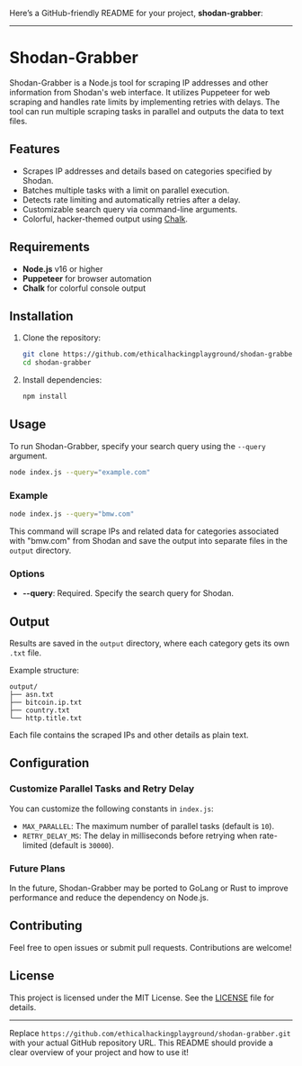 Here’s a GitHub-friendly README for your project, **shodan-grabber**:

---

# Shodan-Grabber

Shodan-Grabber is a Node.js tool for scraping IP addresses and other information from Shodan's web interface. It utilizes Puppeteer for web scraping and handles rate limits by implementing retries with delays. The tool can run multiple scraping tasks in parallel and outputs the data to text files.

## Features

- Scrapes IP addresses and details based on categories specified by Shodan.
- Batches multiple tasks with a limit on parallel execution.
- Detects rate limiting and automatically retries after a delay.
- Customizable search query via command-line arguments.
- Colorful, hacker-themed output using [Chalk](https://github.com/chalk/chalk).

## Requirements

- **Node.js** v16 or higher
- **Puppeteer** for browser automation
- **Chalk** for colorful console output

## Installation

1. Clone the repository:

   ```bash
   git clone https://github.com/ethicalhackingplayground/shodan-grabber.git
   cd shodan-grabber
   ```

2. Install dependencies:

   ```bash
   npm install
   ```

## Usage

To run Shodan-Grabber, specify your search query using the `--query` argument.

```bash
node index.js --query="example.com"
```

### Example

```bash
node index.js --query="bmw.com"
```

This command will scrape IPs and related data for categories associated with "bmw.com" from Shodan and save the output into separate files in the `output` directory.

### Options

- **--query**: Required. Specify the search query for Shodan.

## Output

Results are saved in the `output` directory, where each category gets its own `.txt` file.

Example structure:

```
output/
├── asn.txt
├── bitcoin.ip.txt
├── country.txt
└── http.title.txt
```

Each file contains the scraped IPs and other details as plain text.

## Configuration

### Customize Parallel Tasks and Retry Delay

You can customize the following constants in `index.js`:

- `MAX_PARALLEL`: The maximum number of parallel tasks (default is `10`).
- `RETRY_DELAY_MS`: The delay in milliseconds before retrying when rate-limited (default is `30000`).

### Future Plans

In the future, Shodan-Grabber may be ported to GoLang or Rust to improve performance and reduce the dependency on Node.js.

## Contributing

Feel free to open issues or submit pull requests. Contributions are welcome!

## License

This project is licensed under the MIT License. See the [LICENSE](LICENSE) file for details.

---

Replace `https://github.com/ethicalhackingplayground/shodan-grabber.git` with your actual GitHub repository URL. This README should provide a clear overview of your project and how to use it!
